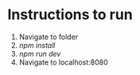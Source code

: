 # Instructions to run

1. Navigate to folder
2. *npm install*
3. *npm run dev*
4. Navigate to localhost:8080